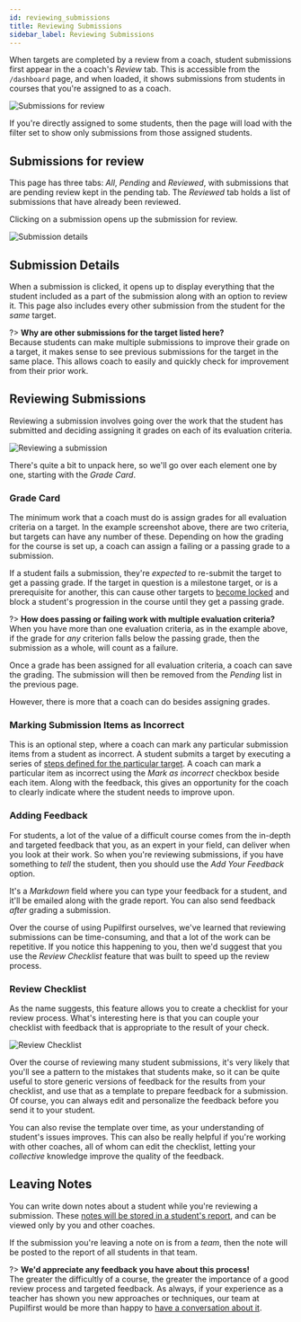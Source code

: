 ```yaml
---
id: reviewing_submissions
title: Reviewing Submissions
sidebar_label: Reviewing Submissions
---
```


When targets are completed by a review from a coach, student submissions first appear in the a coach's _Review_ tab. This is accessible from the `/dashboard` page, and when loaded, it shows submissions from students in courses that you're assigned to as a coach.

![Submissions for review](https://res.cloudinary.com/sv-co/image/upload/v1628594964/pupilfirst_documentation/reviewing_submissions/v2/index_lgssar.png)

If you're directly assigned to some students, then the page will load with the filter set to show only submissions from those assigned students.

## Submissions for review

This page has three tabs: _All_, _Pending_ and _Reviewed_, with submissions that are pending review kept in the pending tab. The _Reviewed_ tab holds a list of submissions that have already been reviewed.

Clicking on a submission opens up the submission for review.

![Submission details](https://res.cloudinary.com/sv-co/image/upload/v1628594964/pupilfirst_documentation/reviewing_submissions/v2/show_xgnrox.png)

## Submission Details

When a submission is clicked, it opens up to display everything that the student included as a part of the submission along with an option to review it. This page also includes every other submission from the student for the _same_ target.

?> **Why are other submissions for the target listed here?** \
Because students can make multiple submissions to improve their grade on a target, it makes sense to see previous submissions for the target in the same place. This allows coach to easily and quickly check for improvement from their prior work.

## Reviewing Submissions

Reviewing a submission involves going over the work that the student has submitted and deciding assigning it grades on each of its evaluation criteria.

![Reviewing a submission](https://res.cloudinary.com/sv-co/image/upload/v1628594965/pupilfirst_documentation/reviewing_submissions/v2/reviewing_viztph.png)

There's quite a bit to unpack here, so we'll go over each element one by one, starting with the _Grade Card_.

### Grade Card

The minimum work that a coach must do is assign grades for all evaluation criteria on a target. In the example screenshot above, there are two criteria, but targets can have any number of these. Depending on how the grading for the course is set up, a coach can assign a failing or a passing grade to a submission.

If a student fails a submission, they're _expected_ to re-submit the target to get a passing grade. If the target in question is a milestone target, or is a prerequisite for another, this can cause other targets to [become locked](/users/targets#locked-targets) and block a student's progression in the course until they get a passing grade.

?> **How does passing or failing work with multiple evaluation criteria?** \
When you have more than one evaluation criteria, as in the example above, if the grade for _any_ criterion falls below the passing grade, then the submission as a whole, will count as a failure.

Once a grade has been assigned for all evaluation criteria, a coach can save the grading. The submission will then be removed from the _Pending_ list in the previous page.

However, there is more that a coach can do besides assigning grades.

### Marking Submission Items as Incorrect

This is an optional step, where a coach can mark any particular submission items from a student as incorrect. A student submits a target by executing a series of [steps defined for the particular target](/users/curriculum_editor#defining-steps-to-complete-a-target). A coach can mark a particular item as incorrect using the _Mark as incorrect_ checkbox beside each item. Along with the feedback, this gives an opportunity for the coach to clearly indicate where the student needs to improve upon.

### Adding Feedback

For students, a lot of the value of a difficult course comes from the in-depth and targeted feedback that you, as an expert in your field, can deliver when you look at their work. So when you're reviewing submissions, if you have something to _tell_ the student, then you should use the _Add Your Feedback_ option.

It's a _Markdown_ field where you can type your feedback for a student, and it'll be emailed along with the grade report. You can also send feedback _after_ grading a submission.

Over the course of using Pupilfirst ourselves, we've learned that reviewing submissions can be time-consuming, and that a lot of the work can be repetitive. If you notice this happening to you, then we'd suggest that you use the _Review Checklist_ feature that was built to speed up the review process.

### Review Checklist

As the name suggests, this feature allows you to create a checklist for your review process. What's interesting here is that you can couple your checklist with feedback that is appropriate to the result of your check.

![Review Checklist](https://res.cloudinary.com/sv-co/image/upload/v1628594965/pupilfirst_documentation/reviewing_submissions/v2/review-checklist_bbkrkg.png)

Over the course of reviewing many student submissions, it's very likely that you'll see a pattern to the mistakes that students make, so it can be quite useful to store generic versions of feedback for the results from your checklist, and use that as a template to prepare feedback for a submission. Of course, you can always edit and personalize the feedback before you send it to your student.

You can also revise the template over time, as your understanding of student's issues improves. This can also be really helpful if you're working with other coaches, all of whom can edit the checklist, letting your _collective_ knowledge improve the quality of the feedback.

## Leaving Notes

You can write down notes about a student while you're reviewing a submission. These [notes will be stored in a student's report](/users/student_reports#keep-notes-on-students), and can be viewed only by you and other coaches.

If the submission you're leaving a note on is from a _team_, then the note will be posted to the report of all students in that team.

?> **We'd appreciate any feedback you have about this process!** \
The greater the difficultly of a course, the greater the importance of a good review process and targeted feedback. As always, if your experience as a teacher has shown you new approaches or techniques, our team at Pupilfirst would be more than happy to [have a conversation about it](mailto:support@pupilfirst.com).
